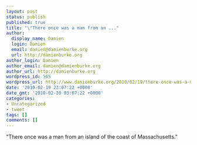 ```yaml
---
layout: post
status: publish
published: true
title: "\"There once was a man from an ..."
author:
  display_name: Damien
  login: Damien
  email: damien@damienburke.org
  url: http://damienburke.org
author_login: Damien
author_email: damien@damienburke.org
author_url: http://damienburke.org
wordpress_id: 565
wordpress_url: http://www.damienburke.org/2010/02/19/there-once-was-a-man-from-an/
date: '2010-02-19 22:07:22 +0000'
date_gmt: '2010-02-20 03:07:22 +0000'
categories:
- Uncategorized
- tweet
tags: []
comments: []
---
```

<p>"There once was a man from an island of the coast of Massachusetts."</p>
